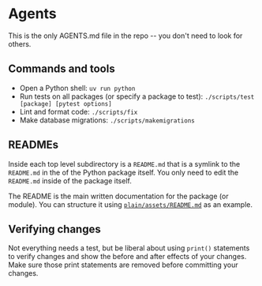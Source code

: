 # Agents

This is the only AGENTS.md file in the repo -- you don't need to look for others.

## Commands and tools

- Open a Python shell: `uv run python`
- Run tests on all packages (or specify a package to test): `./scripts/test [package] [pytest options]`
- Lint and format code: `./scripts/fix`
- Make database migrations: `./scripts/makemigrations`

## READMEs

Inside each top level subdirectory is a `README.md` that is a symlink to the `README.md` in the of the Python package itself. You only need to edit the `README.md` inside of the package itself.

The README is the main written documentation for the package (or module). You can structure it using [`plain/assets/README.md`](/plain/plain/assets/README.md) as an example.

## Verifying changes

Not everything needs a test, but be liberal about using `print()` statements to verify changes and show the before and after effects of your changes. Make sure those print statements are removed before committing your changes.
